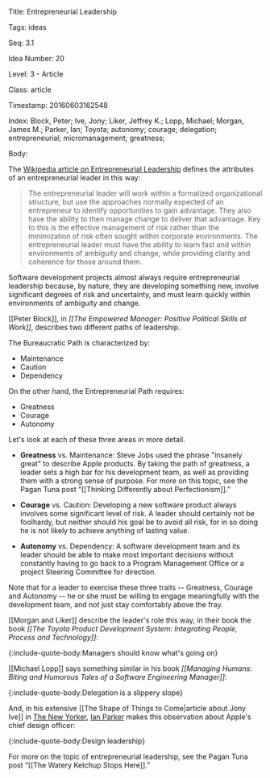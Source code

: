 Title:  Entrepreneurial Leadership

Tags:   ideas

Seq:    3.1

Idea Number: 20

Level:  3 - Article

Class:  article

Timestamp: 20160603162548

Index:  Block, Peter; Ive, Jony; Liker, Jeffrey K.; Lopp, Michael; Morgan, James M.; Parker, Ian; Toyota; autonomy; courage; delegation; entrepreneurial; micromanagement; greatness; 

Body:

The <a href="https://en.wikipedia.org/wiki/Entrepreneurial_leadership" class="reflink" target="ref">Wikipedia article on Entrepreneurial Leadership</a> defines the attributes of an entrepreneurial leader in this way:

> The entrepreneurial leader will work within a formalized organizational structure, but use the approaches normally expected of an entrepreneur to identify opportunities to gain advantage. They also have the ability to then manage change to deliver that advantage. Key to this is the effective management of risk rather than the minimization of risk often sought within corporate environments. The entrepreneurial leader must have the ability to learn fast and within environments of ambiguity and change, while providing clarity and coherence for those around them.

Software development projects almost always require entrepreneurial leadership because, by nature, they are developing something new, involve significant degrees of risk and uncertainty, and must learn quickly within environments of ambiguity and change.

[[Peter Block]], in <cite>[[The Empowered Manager: Positive Political Skills at Work]]</cite>, describes two different paths of leadership.

The Bureaucratic Path is characterized by:

* Maintenance
* Caution
* Dependency

On the other hand, the Entrepreneurial Path requires:

* Greatness
* Courage
* Autonomy

Let's look at each of these three areas in more detail.

* **Greatness** vs. Maintenance: Steve Jobs used the phrase "insanely great" to describe Apple products. By taking the path of greatness, a leader sets a high bar for his development team, as well as providing them with a strong sense of purpose. For more on this topic, see the Pagan Tuna post &ldquo;[[Thinking Differently about Perfectionism]].&rdquo;

* **Courage** vs. Caution: Developing a new software product always involves some significant level of risk. A leader should certainly not be foolhardy, but neither should his goal be to avoid all risk, for in so doing he is not likely to achieve anything of lasting value.

* **Autonomy** vs. Dependency: A software development team and its leader should be able to make most important decisions without constantly having to go back to a Program Management Office or a project Steering Committee for direction.

Note that for a leader to exercise these three traits -- Greatness, Courage and Autonomy -- he or she must be willing to engage meaningfully with the development team, and not just stay comfortably above the fray.

[[Morgan and Liker]] describe the leader's role this way, in their book the book <cite>[[The Toyota Product Development System: Integrating People, Process and Technology]]</cite>:

{:include-quote-body:Managers should know what's going on}

[[Michael Lopp]] says something similar in his book *[[Managing Humans: Biting and Humorous Tales of a Software Engineering Manager]]*:

{:include-quote-body:Delegation is a slippery slope}

And, in his extensive [[The Shape of Things to Come|article about Jony Ive]] in <a href="http://www.newyorker.com" class="reflink" target="ref">The New Yorker</a>, <a href="http://www.newyorker.com/contributors/ian-parker" class="reflink" target="ref">Ian Parker</a> makes this observation about Apple's chief design officer:

{:include-quote-body:Design leadership}

For more on the topic of entrepreneurial leadership, see the Pagan Tuna post &ldquo;[[The Watery Ketchup Stops Here]].&rdquo;


